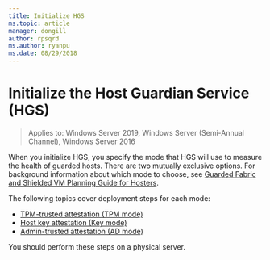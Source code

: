 ```yaml
---
title: Initialize HGS
ms.topic: article
manager: dongill
author: rpsqrd
ms.author: ryanpu
ms.date: 08/29/2018
---
```


# Initialize the Host Guardian Service (HGS)

>Applies to: Windows Server 2019, Windows Server (Semi-Annual Channel), Windows Server 2016

When you initialize HGS, you specify the mode that HGS will use to measure the health of guarded hosts. There are two mutually exclusive options. For background information about which mode to choose, see [Guarded Fabric and Shielded VM Planning Guide for Hosters](guarded-fabric-planning-for-hosters.md).

The following topics cover deployment steps for each mode:

- [TPM-trusted attestation (TPM mode)](guarded-fabric-initialize-hgs-tpm-mode.md)
- [Host key attestation (Key mode)](guarded-fabric-initialize-hgs-key-mode.md)
- [Admin-trusted attestation (AD mode)](guarded-fabric-initialize-hgs-ad-mode.md)

You should perform these steps on a physical server.